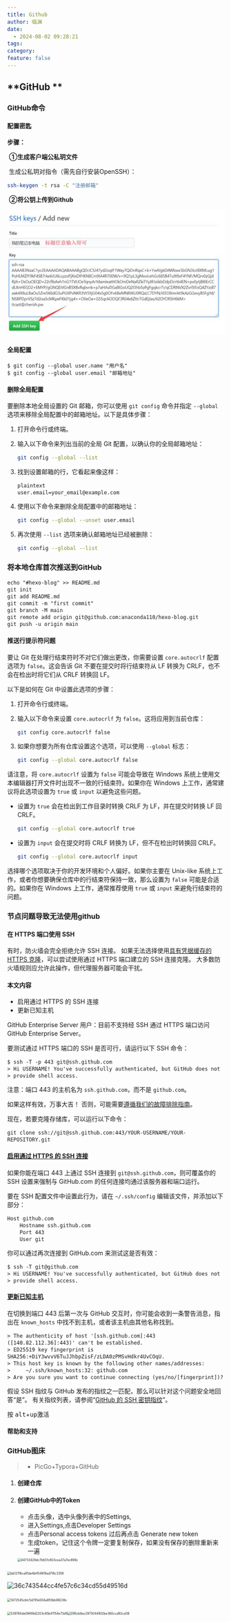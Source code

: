 ```yaml
---
title: Github
author: 临渊
date:
  - 2024-08-02 09:28:21
tags: 
category: 
feature: false
---
```





## **GitHub **

### **GitHub命令**

#### 配置密匙

**步骤：**

​     **①生成客户端公私玥文件**

​      生成公私玥对指令（需先自行安装OpenSSH）：

```bash
ssh-keygen -t rsa -C "注册邮箱"
```



​     **②将公钥上传到Github**

![](https://raw.githubusercontent.com/anaconda110/MyPic/img/img/clip_image002.jpg)

#### 全局配置

``` 
$ git config --global user.name "用户名"
$ git config --global user.email "邮箱地址"
```

#### 删除全局配置

要删除本地全局设置的 Git 邮箱，你可以使用 `git config` 命令并指定 `--global` 选项来移除全局配置中的邮箱地址。以下是具体步骤：

1. 打开命令行或终端。

2. 输入以下命令来列出当前的全局 Git 配置，以确认你的全局邮箱地址：

   ```bash
   git config --global --list
   ```

3. 找到设置邮箱的行，它看起来像这样：

   ```
   plaintext
   user.email=your_email@example.com
   ```

4. 使用以下命令来删除全局配置中的邮箱地址：

   ```bash
   git config --global --unset user.email
   ```

5. 再次使用 `--list` 选项来确认邮箱地址已经被删除：

   ```bash
   git config --global --list
   ```

### 将本地仓库首次推送到GitHub

``` 
echo "#hexo-blog" >> README.md
git init
git add README.md
git commit -m "first commit"
git branch -M main
git remote add origin git@github.com:anaconda110/hexo-blog.git
git push -u origin main
```





#### 推送行提示符问题

要让 Git 在处理行结束符时不对它们做出更改，你需要设置 `core.autocrlf` 配置选项为 `false`。这会告诉 Git 不要在提交时将行结束符从 LF 转换为 CRLF，也不会在检出时将它们从 CRLF 转换回 LF。

以下是如何在 Git 中设置此选项的步骤：

1. 打开命令行或终端。

2. 输入以下命令来设置 `core.autocrlf` 为 `false`。这将应用到当前仓库：

   ```bash
   git config core.autocrlf false
   ```

3. 如果你想要为所有仓库设置这个选项，可以使用 `--global` 标志：

   ```bash
   git config --global core.autocrlf false
   ```

请注意，将 `core.autocrlf` 设置为 `false` 可能会导致在 Windows 系统上使用文本编辑器打开文件时出现不一致的行结束符。如果你在 Windows 上工作，通常建议将此选项设置为 `true` 或 `input` 以避免这些问题。

- 设置为 `true` 会在检出到工作目录时转换 CRLF 为 LF，并在提交时转换 LF 回 CRLF。

  ```bash
  git config --global core.autocrlf true
  ```

- 设置为 `input` 会在提交时将 CRLF 转换为 LF，但不在检出时转换回 CRLF。

  ```bash
  git config --global core.autocrlf input
  ```

选择哪个选项取决于你的开发环境和个人偏好。如果你主要在 Unix-like 系统上工作，或者你想要确保仓库中的行结束符保持一致，那么设置为 `false` 可能是合适的。如果你在 Windows 上工作，通常推荐使用 `true` 或 `input` 来避免行结束符的问题。

### 节点问题导致无法使用github

#### 在 HTTPS 端口使用 SSH

有时，防火墙会完全拒绝允许 SSH 连接。 如果无法选择使用[具有凭据缓存的 HTTPS 克隆](https://docs.github.com/zh/github/getting-started-with-github/caching-your-github-credentials-in-git)，可以尝试使用通过 HTTPS 端口建立的 SSH 连接克隆。 大多数防火墙规则应允许此操作，但代理服务器可能会干扰。

#### 本文内容

- 启用通过 HTTPS 的 SSH 连接
- 更新已知主机

GitHub Enterprise Server 用户：目前不支持经 SSH 通过 HTTPS 端口访问 GitHub Enterprise Server。

要测试通过 HTTPS 端口的 SSH 是否可行，请运行以下 SSH 命令：

```shell
$ ssh -T -p 443 git@ssh.github.com
> Hi USERNAME! You've successfully authenticated, but GitHub does not
> provide shell access.
```

注意：端口 443 的主机名为 `ssh.github.com`，而不是 `github.com`。

如果这样有效，万事大吉！ 否则，可能需要[遵循我们的故障排除指南](https://docs.github.com/zh/authentication/troubleshooting-ssh/error-permission-denied-publickey)。

现在，若要克隆存储库，可以运行以下命令：

```shell
git clone ssh://git@ssh.github.com:443/YOUR-USERNAME/YOUR-REPOSITORY.git
```

#### [启用通过 HTTPS 的 SSH 连接](https://docs.github.com/zh/authentication/troubleshooting-ssh/using-ssh-over-the-https-port#enabling-ssh-connections-over-https)

如果你能在端口 443 上通过 SSH 连接到 `git@ssh.github.com`，则可覆盖你的 SSH 设置来强制与 GitHub.com 的任何连接均通过该服务器和端口运行。

要在 SSH 配置文件中设置此行为，请在 `~/.ssh/config` 编辑该文件，并添加以下部分：

```text
Host github.com
    Hostname ssh.github.com
    Port 443
    User git
```

你可以通过再次连接到 GitHub.com 来测试这是否有效：

```shell
$ ssh -T git@github.com
> Hi USERNAME! You've successfully authenticated, but GitHub does not
> provide shell access.
```

#### [更新已知主机](https://docs.github.com/zh/authentication/troubleshooting-ssh/using-ssh-over-the-https-port#updating-known-hosts)

在切换到端口 443 后第一次与 GitHub 交互时，你可能会收到一条警告消息，指出在 `known_hosts` 中找不到主机，或者该主机由其他名称找到。

```shell
> The authenticity of host '[ssh.github.com]:443 ([140.82.112.36]:443)' can't be established.
> ED25519 key fingerprint is SHA256:+DiY3wvvV6TuJJhbpZisF/zLDA0zPMSvHdkr4UvCOqU.
> This host key is known by the following other names/addresses:
>     ~/.ssh/known_hosts:32: github.com
> Are you sure you want to continue connecting (yes/no/[fingerprint])?
```

假设 SSH 指纹与 GitHub 发布的指纹之一匹配，那么可以针对这个问题安全地回答“是”。 有关指纹列表，请参阅“[GitHub 的 SSH 密钥指纹](https://docs.github.com/zh/authentication/keeping-your-account-and-data-secure/githubs-ssh-key-fingerprints)”。

按 <kbd>alt</kbd>+<kbd>up</kbd>激活

#### 帮助和支持

### GitHub图床

>* PicGo+Typora+GitHub

1. #### 创建仓库

2. #### 创建GitHub中的Token

   + 点击头像，选中头像列表中的Settings,
   + 进入Settings,点击Developer Settings
   + 点击Personal access tokens 过后再点击 Generate new token
   + 生成token，记住这个令牌一定要复制保存，如果没有保存的删除重新来一遍

   <img src="../../../../Users/Tom/Desktop/44733429dc7b631c603cea37a7ec899c.png" alt="44733429dc7b631c603cea37a7ec899c" style="zoom:50%;" />



<img src="../../../../Users/Tom/Desktop/bb12116ca91de4bff54619ad7f8c3358.png" alt="bb12116ca91de4bff54619ad7f8c3358" style="zoom:50%;" />

![36c743544cc4fe57c6c34cd55d49516d](../../../../Users/Tom/Desktop/36c743544cc4fe57c6c34cd55d49516d.png)

<img src="../../../../Users/Tom/Desktop/1472545cbfc5d781e004a855bb99236c.png" alt="1472545cbfc5d781e004a855bb99236c" style="zoom:50%;" />



<img src="../../../../Users/Tom/Desktop/539784de08f89d2203c85b41154e73d9.png" alt="539784de08f89d2203c85b41154e73d9" style="zoom: 50%;" /><img src="../../../../Users/Tom/Desktop/095cb8ac2973044902be360ccd92cd38.png" alt="095cb8ac2973044902be360ccd92cd38" style="zoom:50%;" />

